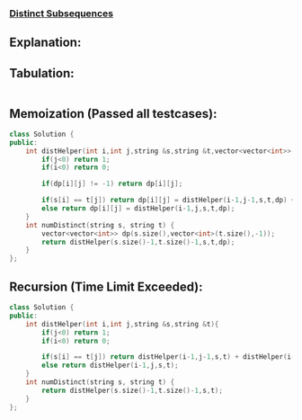 ### [Distinct Subsequences](https://leetcode.com/problems/distinct-subsequences/description/)

## Explanation:


## Tabulation:
```cpp

```

## Memoization (Passed all testcases):
```cpp
class Solution {
public:
    int distHelper(int i,int j,string &s,string &t,vector<vector<int>> &dp){
        if(j<0) return 1;
        if(i<0) return 0;

        if(dp[i][j] != -1) return dp[i][j];

        if(s[i] == t[j]) return dp[i][j] = distHelper(i-1,j-1,s,t,dp) + distHelper(i-1,j,s,t,dp);
        else return dp[i][j] = distHelper(i-1,j,s,t,dp);
    }
    int numDistinct(string s, string t) {
        vector<vector<int>> dp(s.size(),vector<int>(t.size(),-1));
        return distHelper(s.size()-1,t.size()-1,s,t,dp);
    }
};
```

## Recursion (Time Limit Exceeded):
```cpp
class Solution {
public:
    int distHelper(int i,int j,string &s,string &t){
        if(j<0) return 1;
        if(i<0) return 0;

        if(s[i] == t[j]) return distHelper(i-1,j-1,s,t) + distHelper(i-1,j,s,t);
        else return distHelper(i-1,j,s,t);
    }
    int numDistinct(string s, string t) {
        return distHelper(s.size()-1,t.size()-1,s,t);
    }
};
```
